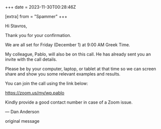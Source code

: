 +++
date = 2023-11-30T00:28:46Z

[extra]
from = "Spammer"
+++

Hi Stavros,

Thank you for your confirmation.

We are all set for Friday (December 1) at 9:00 AM Greek Time.

My colleague, Pablo, will also be on this call. He has already sent you an invite with the call details.

Please be by your computer, laptop, or tablet at that time so we can screen share and show you some relevant examples and results.

You can join the call using the link below:

https://zoom.us/my/wp.pablo

Kindly provide a good contact number in case of a Zoom issue.

—
Dan Anderson

 original message 
